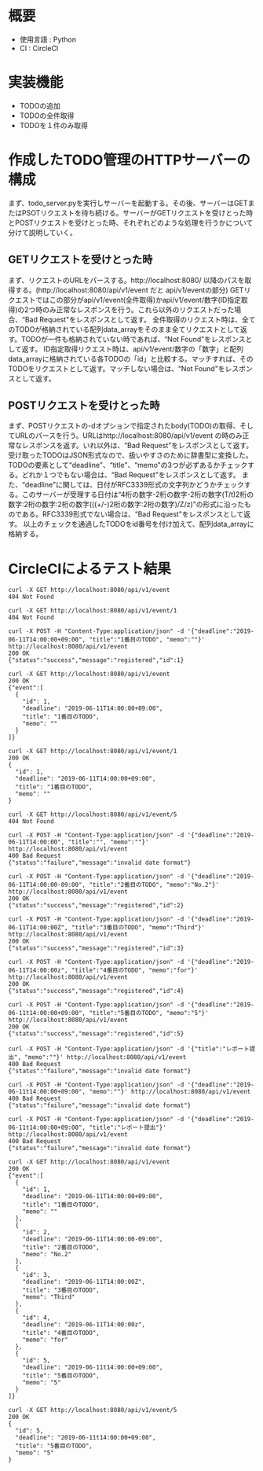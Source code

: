 # 概要
* 使用言語 : Python
* CI : CircleCI
# 実装機能
* TODOの追加
* TODOの全件取得
* TODOを１件のみ取得
# 作成したTODO管理のHTTPサーバーの構成
まず、todo_server.pyを実行しサーバーを起動する。その後、サーバーはGETまたはPSOTリクエストを待ち続ける。サーバーがGETリクエストを受けとった時とPOSTリクエストを受けとった時、それぞれどのような処理を行うかについて分けて説明していく。
## GETリクエストを受けとった時
まず、リクエストのURLをパースする。http://localhost:8080/ 以降のパスを取得する。(http://localhost:8080/api/v1/event だと api/v1/eventの部分)
GETリクエストではこの部分がapi/v1/event(全件取得)かapi/v1/event/数字(ID指定取得)の2つ時のみ正常なレスポンスを行う。これら以外のリクエストだった場合、“Bad Request"をレスポンスとして返す。
全件取得のリクエスト時は、全てのTODOが格納されている配列data_arrayをそのまま全てリクエストとして返す。TODOが一件も格納されていない時であれば、“Not Found"をレスポンスとして返す。
ID指定取得リクエスト時は、api/v1/event/数字の「数字」と配列data_arrayに格納されている各TODOの「id」と比較する。マッチすれば、そのTODOをリクエストとして返す。マッチしない場合は、“Not Found"をレスポンスとして返す。
## POSTリクエストを受けとった時
まず、POSTリクエストの-dオプションで指定されたbody(TODO)の取得、そしてURLのパースを行う。URLはhttp://localhost:8080/api/v1/event の時のみ正常なレスポンスを返す。いれ以外は、“Bad Request"をレスポンスとして返す。
受け取ったTODOはJSON形式なので、扱いやすさのために辞書型に変換した。
TODOの要素として“deadline"、“title"、“memo"の3つが必ずあるかチェックする。どれか１つでもない場合は、“Bad Request"をレスポンスとして返す。
また、“deadline"に関しては、日付がRFC3339形式の文字列かどうかチェックする。このサーバーが受理する日付は“4桁の数字-2桁の数字-2桁の数字(T/t)2桁の数字:2桁の数字:2桁の数字(((+/-)2桁の数字:2桁の数字)/Z/z)"の形式に沿ったものである。RFC3339形式でない場合は、“Bad Request"をレスポンスとして返す。
以上のチェックを通過したTODOをid番号を付け加えて、配列data_arrayに格納する。
# CircleCIによるテスト結果
```
curl -X GET http://localhost:8080/api/v1/event
404 Not Found
```

```
curl -X GET http://localhost:8080/api/v1/event/1
404 Not Found
```

```
curl -X POST -H "Content-Type:application/json" -d '{"deadline":"2019-06-11T14:00:00+09:00", "title":"1番目のTODO", "memo":""}' http://localhost:8080/api/v1/event
200 OK
{"status":"success","message":"registered","id":1}
```

```
curl -X GET http://localhost:8080/api/v1/event
200 OK
{"event":[
  {
    "id": 1,
    "deadline": "2019-06-11T14:00:00+09:00",
    "title": "1番目のTODO",
    "memo": ""
  }
]}
```

```
curl -X GET http://localhost:8080/api/v1/event/1
200 OK
{
  "id": 1,
  "deadline": "2019-06-11T14:00:00+09:00",
  "title": "1番目のTODO",
  "memo": ""
}
```

```
curl -X GET http://localhost:8080/api/v1/event/5
404 Not Found
```

```
curl -X POST -H "Content-Type:application/json" -d '{"deadline":"2019-06-11T14:00:00", "title":"", "memo":""}' http://localhost:8080/api/v1/event
400 Bad Request
{"status":"failure","message":"invalid date format"}
```

```
curl -X POST -H "Content-Type:application/json" -d '{"deadline":"2019-06-11T14:00:00-09:00", "title":"2番目のTODO", "memo":"No.2"}' http://localhost:8080/api/v1/event
200 OK
{"status":"success","message":"registered","id":2}
```

```
curl -X POST -H "Content-Type:application/json" -d '{"deadline":"2019-06-11T14:00:00Z", "title":"3番目のTODO", "memo":"Third"}' http://localhost:8080/api/v1/event
200 OK
{"status":"success","message":"registered","id":3}
```

```
curl -X POST -H "Content-Type:application/json" -d '{"deadline":"2019-06-11T14:00:00z", "title":"4番目のTODO", "memo":"for"}' http://localhost:8080/api/v1/event
200 OK
{"status":"success","message":"registered","id":4}
```

```
curl -X POST -H "Content-Type:application/json" -d '{"deadline":"2019-06-11t14:00:00+09:00", "title":"5番目のTODO", "memo":"5"}' http://localhost:8080/api/v1/event
200 OK
{"status":"success","message":"registered","id":5}
```

```
curl -X POST -H "Content-Type:application/json" -d '{"title":"レポート提出", "memo":""}' http://localhost:8080/api/v1/event
400 Bad Request
{"status":"failure","message":"invalid date format"}
```

```
curl -X POST -H "Content-Type:application/json" -d '{"deadline":"2019-06-11t14:00:00+09:00", "memo":""}' http://localhost:8080/api/v1/event
400 Bad Request
{"status":"failure","message":"invalid date format"}
```

```
curl -X POST -H "Content-Type:application/json" -d '{"deadline":"2019-06-11t14:00:00+09:00", "title":"レポート提出"}' http://localhost:8080/api/v1/event
400 Bad Request
{"status":"failure","message":"invalid date format"}
```

```
curl -X GET http://localhost:8080/api/v1/event
200 OK
{"event":[
  {
    "id": 1,
    "deadline": "2019-06-11T14:00:00+09:00",
    "title": "1番目のTODO",
    "memo": ""
  },
  {
    "id": 2,
    "deadline": "2019-06-11T14:00:00-09:00",
    "title": "2番目のTODO",
    "memo": "No.2"
  },
  {
    "id": 3,
    "deadline": "2019-06-11T14:00:00Z",
    "title": "3番目のTODO",
    "memo": "Third"
  },
  {
    "id": 4,
    "deadline": "2019-06-11T14:00:00z",
    "title": "4番目のTODO",
    "memo": "for"
  },
  {
    "id": 5,
    "deadline": "2019-06-11t14:00:00+09:00",
    "title": "5番目のTODO",
    "memo": "5"
  }
]}
```

```
curl -X GET http://localhost:8080/api/v1/event/5
200 OK
{
  "id": 5,
  "deadline": "2019-06-11t14:00:00+09:00",
  "title": "5番目のTODO",
  "memo": "5"
}
```